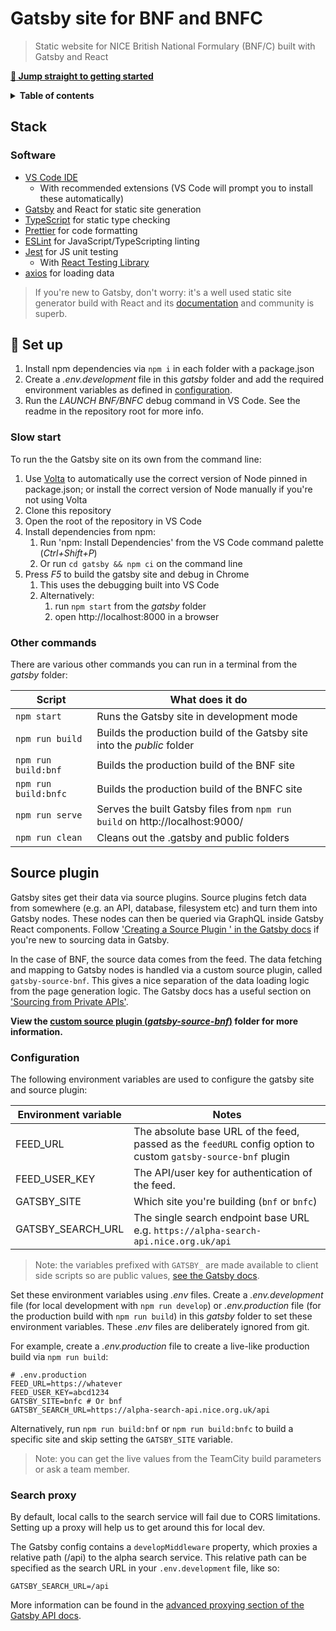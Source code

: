 # Gatsby site for BNF and BNFC

> Static website for NICE British National Formulary (BNF/C) built with Gatsby and React

[**:rocket: Jump straight to getting started**](#rocket-set-up)

<details>
<summary><strong>Table of contents</strong></summary>
<!-- START doctoc -->

- [Stack](#stack)
  - [Software](#software)
- [:rocket: Set up](#rocket-set-up)
  - [Slow start](#slow-start)
  - [Other commands](#other-commands)
- [Source plugin](#source-plugin)
  - [Configuration](#configuration)

<!-- END doctoc -->
</details>

## Stack

### Software

- [VS Code IDE](https://code.visualstudio.com/)
  - With recommended extensions (VS Code will prompt you to install these automatically)
- [Gatsby](https://www.gatsbyjs.org/) and React for static site generation
- [TypeScript](https://www.typescriptlang.org/) for static type checking
- [Prettier](https://prettier.io/) for code formatting
- [ESLint](https://eslint.org/) for JavaScript/TypeScripting linting
- [Jest](https://jestjs.io/) for JS unit testing
  - With [React Testing Library](https://testing-library.com/docs/react-testing-library/intro)
- [axios](https://axios-http.com/) for loading data

> If you're new to Gatsby, don't worry: it's a well used static site generator build with React and its [documentation](https://www.gatsbyjs.org/docs/) and community is superb.

## :rocket: Set up

1. Install npm dependencies via `npm i` in each folder with a package.json
2. Create a _.env.development_ file in this _gatsby_ folder and add the required environment variables as defined in [configuration](#configuration).
3. Run the _LAUNCH BNF/BNFC_ debug command in VS Code. See the readme in the repository root for more info.

### Slow start

To run the the Gatsby site on its own from the command line:

1. Use [Volta](https://volta.sh/) to automatically use the correct version of Node pinned in package.json; or install the correct version of Node manually if you're not using Volta
2. Clone this repository
3. Open the root of the repository in VS Code
4. Install dependencies from npm:
   1. Run 'npm: Install Dependencies' from the VS Code command palette (_Ctrl+Shift+P_)
   2. Or run `cd gatsby && npm ci` on the command line
5. Press _F5_ to build the gatsby site and debug in Chrome
   1. This uses the debugging built into VS Code
   2. Alternatively:
      1. run `npm start` from the _gatsby_ folder
      2. open http://localhost:8000 in a browser

### Other commands

There are various other commands you can run in a terminal from the _gatsby_ folder:

| Script               | What does it do                                                              |
| -------------------- | ---------------------------------------------------------------------------- |
| `npm start`          | Runs the Gatsby site in development mode                                     |
| `npm run build`      | Builds the production build of the Gatsby site into the _public_ folder      |
| `npm run build:bnf`  | Builds the production build of the BNF site                                  |
| `npm run build:bnfc` | Builds the production build of the BNFC site                                 |
| `npm run serve`      | Serves the built Gatsby files from `npm run build` on http://localhost:9000/ |
| `npm run clean`      | Cleans out the .gatsby and public folders                                    |

## Source plugin

Gatsby sites get their data via source plugins. Source plugins fetch data from somewhere (e.g. an API, database, filesystem etc) and turn them into Gatsby nodes. These nodes can then be queried via GraphQL inside Gatsby React components. Follow ['Creating a Source Plugin
' in the Gatsby docs](https://www.gatsbyjs.com/docs/how-to/plugins-and-themes/creating-a-source-plugin/) if you're new to sourcing data in Gatsby.

In the case of BNF, the source data comes from the feed. The data fetching and mapping to Gatsby nodes is handled via a custom source plugin, called `gatsby-source-bnf`. This gives a nice separation of the data loading logic from the page generation logic. The Gatsby docs has a useful section on ['Sourcing from Private APIs'](https://www.gatsbyjs.org/docs/sourcing-from-private-apis/).

**View the [custom source plugin (_gatsby-source-bnf_)](plugins/gatsby-source-bnf) folder for more information.**

### Configuration

The following environment variables are used to configure the gatsby site and source plugin:

| Environment variable | Notes                                                                                                         |
| -------------------- | ------------------------------------------------------------------------------------------------------------- |
| FEED_URL             | The absolute base URL of the feed, passed as the `feedURL` config option to custom `gatsby-source-bnf` plugin |
| FEED_USER_KEY        | The API/user key for authentication of the feed.                                                              |
| GATSBY_SITE          | Which site you're building (`bnf` or `bnfc`)                                                                  |
| GATSBY_SEARCH_URL    | The single search endpoint base URL e.g. `https://alpha-search-api.nice.org.uk/api`                           |

> Note: the variables prefixed with `GATSBY_` are made available to client side scripts so are public values, [see the Gatsby docs](https://www.gatsbyjs.com/docs/how-to/local-development/environment-variables/#accessing-environment-variables-in-the-browser).

Set these environment variables using _.env_ files. Create a _.env.development_ file (for local development with `npm run develop`) or _.env.production_ file (for the production build with `npm run build`) in this _gatsby_ folder to set these environment variables. These _.env_ files are deliberately ignored from git.

For example, create a _.env.production_ file to create a live-like production build via `npm run build`:

```
# .env.production
FEED_URL=https://whatever
FEED_USER_KEY=abcd1234
GATSBY_SITE=bnfc # Or bnf
GATSBY_SEARCH_URL=https://alpha-search-api.nice.org.uk/api
```

Alternatively, run `npm run build:bnf` or `npm run build:bnfc` to build a specific site and skip setting the `GATSBY_SITE` variable.

> Note: you can get the live values from the TeamCity build parameters or ask a team member.

### Search proxy

By default, local calls to the search service will fail due to CORS limitations. Setting up a proxy will help us to get around this for local dev.

The Gatsby config contains a `developMiddleware` property, which proxies a relative path (/api) to the alpha search service. This relative path can be specified as the search URL in your `.env.development` file, like so:

`GATSBY_SEARCH_URL=/api`

More information can be found in the [advanced proxying section of the Gatsby API docs](https://www.gatsbyjs.com/docs/api-proxy/#advanced-proxying).
